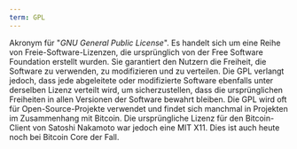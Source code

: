 ```yaml
---
term: GPL
---
```


Akronym für "*GNU General Public License*". Es handelt sich um eine Reihe von Freie-Software-Lizenzen, die ursprünglich von der Free Software Foundation erstellt wurden. Sie garantiert den Nutzern die Freiheit, die Software zu verwenden, zu modifizieren und zu verteilen. Die GPL verlangt jedoch, dass jede abgeleitete oder modifizierte Software ebenfalls unter derselben Lizenz verteilt wird, um sicherzustellen, dass die ursprünglichen Freiheiten in allen Versionen der Software bewahrt bleiben. Die GPL wird oft für Open-Source-Projekte verwendet und findet sich manchmal in Projekten im Zusammenhang mit Bitcoin. Die ursprüngliche Lizenz für den Bitcoin-Client von Satoshi Nakamoto war jedoch eine MIT X11. Dies ist auch heute noch bei Bitcoin Core der Fall.